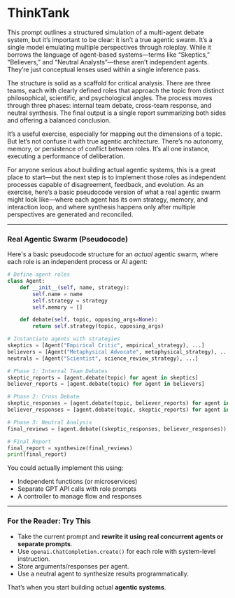 # ThinkTank

This prompt outlines a structured simulation of a multi-agent debate system, but it’s important to be clear: it isn’t a true agentic swarm. It’s a single model emulating multiple perspectives through roleplay. While it borrows the language of agent-based systems—terms like “Skeptics,” “Believers,” and “Neutral Analysts”—these aren’t independent agents. They’re just conceptual lenses used within a single inference pass.

The structure is solid as a scaffold for critical analysis. There are three teams, each with clearly defined roles that approach the topic from distinct philosophical, scientific, and psychological angles. The process moves through three phases: internal team debate, cross-team response, and neutral synthesis. The final output is a single report summarizing both sides and offering a balanced conclusion.

It’s a useful exercise, especially for mapping out the dimensions of a topic. But let’s not confuse it with true agentic architecture. There’s no autonomy, memory, or persistence of conflict between roles. It’s all one instance, executing a performance of deliberation.

For anyone serious about building actual agentic systems, this is a great place to start—but the next step is to implement those roles as independent processes capable of disagreement, feedback, and evolution. As an exercise, here’s a basic pseudocode version of what a real agentic swarm might look like—where each agent has its own strategy, memory, and interaction loop, and where synthesis happens only after multiple perspectives are generated and reconciled.

---

### Real Agentic Swarm (Pseudocode)

Here's a basic pseudocode structure for an *actual* agentic swarm, where each role is an independent process or AI agent:

```python
# Define agent roles
class Agent:
    def __init__(self, name, strategy):
        self.name = name
        self.strategy = strategy
        self.memory = []

    def debate(self, topic, opposing_args=None):
        return self.strategy(topic, opposing_args)

# Instantiate agents with strategies
skeptics = [Agent("Empirical Critic", empirical_strategy), ...]
believers = [Agent("Metaphysical Advocate", metaphysical_strategy), ...]
neutrals = [Agent("Scientist", science_review_strategy), ...]

# Phase 1: Internal Team Debates
skeptic_reports = [agent.debate(topic) for agent in skeptics]
believer_reports = [agent.debate(topic) for agent in believers]

# Phase 2: Cross Debate
skeptic_responses = [agent.debate(topic, believer_reports) for agent in skeptics]
believer_responses = [agent.debate(topic, skeptic_reports) for agent in believers]

# Phase 3: Neutral Analysis
final_reviews = [agent.debate((skeptic_responses, believer_responses)) for agent in neutrals]

# Final Report
final_report = synthesize(final_reviews)
print(final_report)
```

You could actually implement this using:

* Independent functions (or microservices)
* Separate GPT API calls with role prompts
* A controller to manage flow and responses

---

### For the Reader: Try This

* Take the current prompt and **rewrite it using real concurrent agents or separate prompts**.
* Use `openai.ChatCompletion.create()` for each role with system-level instruction.
* Store arguments/responses per agent.
* Use a neutral agent to synthesize results programmatically.

That’s when you start building actual **agentic systems**.


